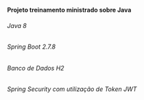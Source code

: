 **Projeto treinamento ministrado sobre Java**

###### Java 8
###### Spring Boot 2.7.8
###### Banco de Dados H2
###### Spring Security com utilização de Token JWT
